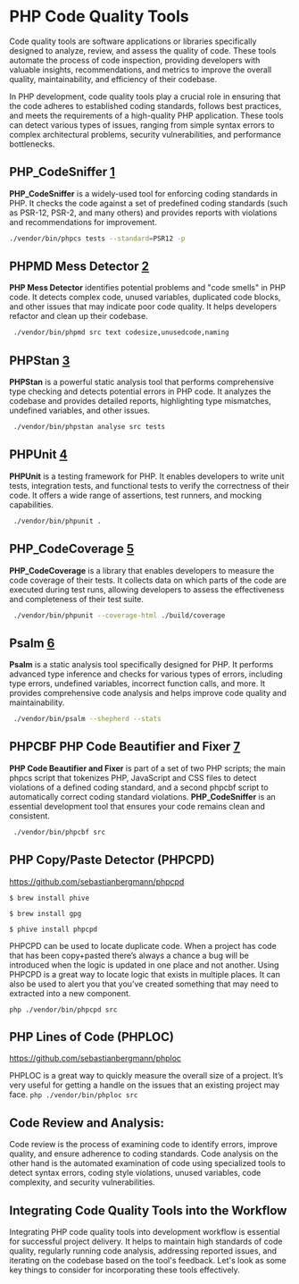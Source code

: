 
# PHP Code Quality Tools

Code quality tools are software applications or libraries specifically designed to analyze, review, and assess the quality of code. These tools automate the process of code inspection, providing developers with valuable insights, recommendations, and metrics to improve the overall quality, maintainability, and efficiency of their codebase.

In PHP development, code quality tools play a crucial role in ensuring that the code adheres to established coding standards, follows best practices, and meets the requirements of a high-quality PHP application. These tools can detect various types of issues, ranging from simple syntax errors to complex architectural problems, security vulnerabilities, and performance bottlenecks.


## PHP_CodeSniffer [1]

**PHP_CodeSniffer** is a widely-used tool for enforcing coding standards in PHP. It checks the code against a set of predefined coding standards (such as PSR-12, PSR-2, and many others) and provides reports with violations and recommendations for improvement.

```sh
./vendor/bin/phpcs tests --standard=PSR12 -p
```

## PHPMD Mess Detector [2]

**PHP Mess Detector** identifies potential problems and "code smells" in PHP code. It detects complex code, unused variables, duplicated code blocks, and other issues that may indicate poor code quality. It helps developers refactor and clean up their codebase.

```sh
 ./vendor/bin/phpmd src text codesize,unusedcode,naming
```

## PHPStan [3]

**PHPStan** is a powerful static analysis tool that performs comprehensive type checking and detects potential errors in PHP code. It analyzes the codebase and provides detailed reports, highlighting type mismatches, undefined variables, and other issues.

```sh
 ./vendor/bin/phpstan analyse src tests
```

## PHPUnit [4]

**PHPUnit** is a testing framework for PHP. It enables developers to write unit tests, integration tests, and functional tests to verify the correctness of their code. It offers a wide range of assertions, test runners, and mocking capabilities.

```sh
 ./vendor/bin/phpunit .
```

## PHP_CodeCoverage [5]

**PHP_CodeCoverage** is a library that enables developers to measure the code coverage of their tests. It collects data on which parts of the code are executed during test runs, allowing developers to assess the effectiveness and completeness of their test suite.

```sh
 ./vendor/bin/phpunit --coverage-html ./build/coverage
```

## Psalm [6]

**Psalm** is a static analysis tool specifically designed for PHP. It performs advanced type inference and checks for various types of errors, including type errors, undefined variables, incorrect function calls, and more. It provides comprehensive code analysis and helps improve code quality and maintainability.

```sh
 ./vendor/bin/psalm --shepherd --stats
```


## PHPCBF PHP Code Beautifier and Fixer [7]

**PHP Code Beautifier and Fixer** is part of a set of two PHP scripts; the main phpcs script that tokenizes PHP, 
JavaScript and CSS files to detect violations of a defined coding standard, and a second phpcbf script to automatically 
correct coding standard violations. **PHP_CodeSniffer** is an essential development tool that ensures your code remains 
clean and consistent.

```sh
 ./vendor/bin/phpcbf src
```

## PHP Copy/Paste Detector (PHPCPD)
https://github.com/sebastianbergmann/phpcpd

`$ brew install phive`

`$ brew install gpg`

`$ phive install phpcpd`


PHPCPD can be used to locate duplicate code. When a project has code that has been copy+pasted there’s always a 
chance a bug will be introduced when the logic is updated in one place and not another. Using PHPCPD is a great way 
to locate logic that exists in multiple places. It can also be used to alert you that you’ve created something that 
may need to extracted into a new component.

`php ./vendor/bin/phpcpd src`


## PHP Lines of Code (PHPLOC)
https://github.com/sebastianbergmann/phploc

PHPLOC is a great way to quickly measure the overall size of a project. It’s very useful for getting a handle on the 
issues that an existing project may face.
`php ./vendor/bin/phploc src`


## Code Review and Analysis:
Code review is the process of examining code to identify errors, improve quality, and ensure adherence to coding standards. Code analysis on the other hand is the automated examination of code using specialized tools to detect syntax errors, coding style violations, unused variables, code complexity, and security vulnerabilities.

## Integrating Code Quality Tools into the Workflow

Integrating PHP code quality tools into development workflow is essential for successful project delivery. It helps to maintain high standards of code quality, regularly running code analysis, addressing reported issues, and iterating on the codebase based on the tool's feedback.
Let's look as some key things to consider for incorporating these tools effectively.

[1]: https://github.com/squizlabs/PHP_CodeSniffer "PHP_CodeSniffer"
[2]: https://phpmd.org/ "PHPMD Mess Detector"
[3]: https://phpstan.org/ "PHPStan"
[4]: https://phpunit.de/ "PHPUnit"
[5]: https://github.com/sebastianbergmann/php-code-coverage "PHP_CodeCoverage"
[6]: https://psalm.dev/ "Psalm"
[7]: https://pear.php.net/package/PHP_CodeSniffer "PHPCBF"
[8]: https://dev.to/documatic/top-6-php-code-quality-tools-2023-2kb1 "Top 6 PHP code quality tools 2023"